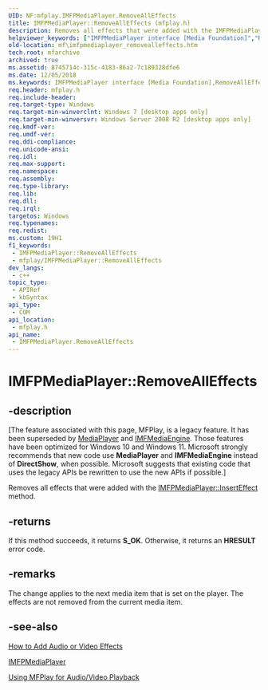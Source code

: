 ```yaml
---
UID: NF:mfplay.IMFPMediaPlayer.RemoveAllEffects
title: IMFPMediaPlayer::RemoveAllEffects (mfplay.h)
description: Removes all effects that were added with the IMFPMediaPlayer::InsertEffect method.
helpviewer_keywords: ["IMFPMediaPlayer interface [Media Foundation]","RemoveAllEffects method","IMFPMediaPlayer.RemoveAllEffects","IMFPMediaPlayer::RemoveAllEffects","RemoveAllEffects","RemoveAllEffects method [Media Foundation]","RemoveAllEffects method [Media Foundation]","IMFPMediaPlayer interface","mf.imfpmediaplayer_removealleffects","mfplay/IMFPMediaPlayer::RemoveAllEffects"]
old-location: mf\imfpmediaplayer_removealleffects.htm
tech.root: mfarchive
archived: true
ms.assetid: 8745714c-315c-4183-86a2-7c189328dfe6
ms.date: 12/05/2018
ms.keywords: IMFPMediaPlayer interface [Media Foundation],RemoveAllEffects method, IMFPMediaPlayer.RemoveAllEffects, IMFPMediaPlayer::RemoveAllEffects, RemoveAllEffects, RemoveAllEffects method [Media Foundation], RemoveAllEffects method [Media Foundation],IMFPMediaPlayer interface, mf.imfpmediaplayer_removealleffects, mfplay/IMFPMediaPlayer::RemoveAllEffects
req.header: mfplay.h
req.include-header: 
req.target-type: Windows
req.target-min-winverclnt: Windows 7 [desktop apps only]
req.target-min-winversvr: Windows Server 2008 R2 [desktop apps only]
req.kmdf-ver: 
req.umdf-ver: 
req.ddi-compliance: 
req.unicode-ansi: 
req.idl: 
req.max-support: 
req.namespace: 
req.assembly: 
req.type-library: 
req.lib: 
req.dll: 
req.irql: 
targetos: Windows
req.typenames: 
req.redist: 
ms.custom: 19H1
f1_keywords:
 - IMFPMediaPlayer::RemoveAllEffects
 - mfplay/IMFPMediaPlayer::RemoveAllEffects
dev_langs:
 - c++
topic_type:
 - APIRef
 - kbSyntax
api_type:
 - COM
api_location:
 - mfplay.h
api_name:
 - IMFPMediaPlayer.RemoveAllEffects
---
```


# IMFPMediaPlayer::RemoveAllEffects


## -description

\[The feature associated with this page, MFPlay, is a legacy feature. It has been superseded by [MediaPlayer](/uwp/api/Windows.Media.Playback.MediaPlayer) and  [IMFMediaEngine](/windows/win32/api/mfmediaengine/nn-mfmediaengine-imfmediaengine). Those features have been optimized for Windows 10 and Windows 11. Microsoft strongly recommends that new code use **MediaPlayer** and **IMFMediaEngine** instead of **DirectShow**, when possible. Microsoft suggests that existing code that uses the legacy APIs be rewritten to use the new APIs if possible.\]


Removes all effects that were added with the <a href="/windows/desktop/api/mfplay/nf-mfplay-imfpmediaplayer-inserteffect">IMFPMediaPlayer::InsertEffect</a> method.



## -returns

If this method succeeds, it returns <b>S_OK</b>. Otherwise, it returns an <b>HRESULT</b> error code.

## -remarks

The change applies to the next media item that is set on the player. The effects are not removed from the current media item.

## -see-also

<a href="/windows/desktop/medfound/how-to-add-audio-or-video-effects">How to Add Audio or Video Effects</a>



<a href="/windows/desktop/api/mfplay/nn-mfplay-imfpmediaplayer">IMFPMediaPlayer</a>



<a href="/windows/desktop/medfound/using-mfplay-for-audio-video-playback">Using MFPlay for Audio/Video Playback</a>
